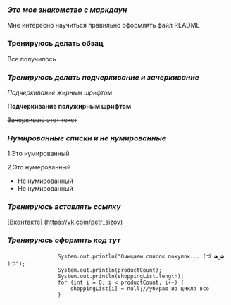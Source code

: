 ### *Это мое знакомство с маркдаун*
Мне интересно научиться правильно оформлять файл README
### Тренируюсь делать обзац
Все получилось
### *Тренируюсь делать подчеркивание и зачеркивание*
*Подчеркивание жирным шрифтом*

**Подчеркивание полужирным шрифтом**

~~Зачеркиваю этот текст~~
### *Нумированные списки и не нумированные*
1.Это нумированный

2.Это нумерованный

* Не нумированный
* Не нумированный
### *Тренируюсь вставлять ссылку*
[Вконтакте] (https://vk.com/petr_sizov)
### *Тренируюсь оформить код тут*
```else if ((actionNumber == 3) && (productCount >= 1)) {//очищаю список покупок
                System.out.println("Очищаем список покупок....(づ ◕‿◕ )づ");
                System.out.println(productCount);
                System.out.println(shoppingList.length);
                for (int i = 0; i < productCount; i++) {
                    shoppingList[i] = null;//убираю из цикла все
                }
```

